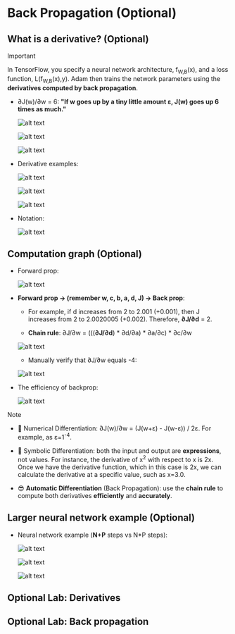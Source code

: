# Back Propagation (Optional)

## What is a derivative? (Optional)

> [!IMPORTANT]
>
> In TensorFlow, you specify a neural network architecture, f<sub>W,B</sub>(x), and a loss function, L(f<sub>W,B</sub>(x),y). Adam then trains the network parameters using the **derivatives computed by back propagation**.

- ∂J(w)/∂w = 6: **"If w goes up by a tiny little amount ε, J(w) goes up 6 times as much."**

  ![alt text](resources/notes/01.png)

  ![alt text](resources/notes/02.png)

  ![alt text](resources/notes/03.png)

- Derivative examples:

  ![alt text](resources/notes/04.png)

  ![alt text](resources/notes/05.png)

  ![alt text](resources/notes/06.png)

- Notation:

  ![alt text](resources/notes/07.png)

## Computation graph (Optional)

- Forward prop:

  ![alt text](resources/notes/08.png)

- **Forward prop &rarr; (remember w, c, b, a, d, J) &rarr; Back prop**:

  - For example, if d increases from 2 to 2.001 (+0.001), then J increases from 2 to 2.0020005 (+0.002). Therefore, **∂J/∂d** = 2.

  - **Chain rule**: ∂J/∂w = (((**∂J/∂d**) \* ∂d/∂a) \* ∂a/∂c) \* ∂c/∂w

  ![alt text](resources/notes/09.png)

  - Manually verify that ∂J/∂w equals -4:

  ![alt text](resources/notes/10.png)

- The efficiency of backprop:

  ![alt text](resources/notes/11.png)

> [!NOTE]
>
> - 🤯 Numerical Differentiation: ∂J(w)/∂w = (J(w+ε) - J(w-ε)) / 2ε. For example, as ε=1<sup>-4</sup>.
>
> - 🤯 Symbolic Differentiation: both the input and output are **expressions**, not values. For instance, the derivative of x<sup>2</sup> with respect to x is 2x. Once we have the derivative function, which in this case is 2x, we can calculate the derivative at a specific value, such as x=3.0.
>
> - 😎 **Automatic Differentiation** (Back Propagation): use the **chain rule** to compute both derivatives **efficiently** and **accurately**.

## Larger neural network example (Optional)

- Neural network example (**N+P** steps vs N\*P steps):

  ![alt text](resources/notes/12.png)

  ![alt text](resources/notes/13.png)

  ![alt text](resources/notes/14.png)

## Optional Lab: Derivatives

## Optional Lab: Back propagation
